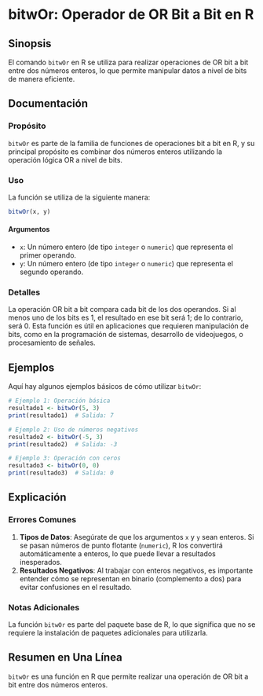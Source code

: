 <!--
Meta Description: # bitwOr: Operador de OR Bit a Bit en R ## Sinopsis El comando `bitwOr` en R se utiliza para realizar operaciones de OR bit a bit entre dos números en...
Meta Keywords: bit, bitwor, que, enteros, dos
-->

# bitwOr: Operador de OR Bit a Bit en R

## Sinopsis
El comando `bitwOr` en R se utiliza para realizar operaciones de OR bit a bit entre dos números enteros, lo que permite manipular datos a nivel de bits de manera eficiente.

## Documentación
### Propósito
`bitwOr` es parte de la familia de funciones de operaciones bit a bit en R, y su principal propósito es combinar dos números enteros utilizando la operación lógica OR a nivel de bits.

### Uso
La función se utiliza de la siguiente manera:

```R
bitwOr(x, y)
```

#### Argumentos
- `x`: Un número entero (de tipo `integer` o `numeric`) que representa el primer operando.
- `y`: Un número entero (de tipo `integer` o `numeric`) que representa el segundo operando.

### Detalles
La operación OR bit a bit compara cada bit de los dos operandos. Si al menos uno de los bits es 1, el resultado en ese bit será 1; de lo contrario, será 0. Esta función es útil en aplicaciones que requieren manipulación de bits, como en la programación de sistemas, desarrollo de videojuegos, o procesamiento de señales.

## Ejemplos
Aquí hay algunos ejemplos básicos de cómo utilizar `bitwOr`:

```R
# Ejemplo 1: Operación básica
resultado1 <- bitwOr(5, 3)
print(resultado1)  # Salida: 7

# Ejemplo 2: Uso de números negativos
resultado2 <- bitwOr(-5, 3)
print(resultado2)  # Salida: -3

# Ejemplo 3: Operación con ceros
resultado3 <- bitwOr(0, 0)
print(resultado3)  # Salida: 0
```

## Explicación
### Errores Comunes
1. **Tipos de Datos**: Asegúrate de que los argumentos `x` y `y` sean enteros. Si se pasan números de punto flotante (`numeric`), R los convertirá automáticamente a enteros, lo que puede llevar a resultados inesperados.
2. **Resultados Negativos**: Al trabajar con enteros negativos, es importante entender cómo se representan en binario (complemento a dos) para evitar confusiones en el resultado.

### Notas Adicionales
La función `bitwOr` es parte del paquete base de R, lo que significa que no se requiere la instalación de paquetes adicionales para utilizarla.

## Resumen en Una Línea
`bitwOr` es una función en R que permite realizar una operación de OR bit a bit entre dos números enteros.